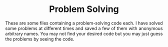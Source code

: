 <h1 align = "center">Problem Solving</h1>
<p align = "justify">These are some files containing a problem-solving code each. I have solved some problems at different times and saved a few of them with anonymous arbitrary names. You may not find your desired code but you may just guess the problems by seeing the code.</p>
